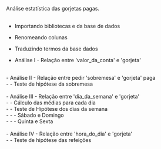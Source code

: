 Análise estatística das gorjetas pagas.</br></br>
- Importando bibliotecas e da base de dados</br>
- Renomeando colunas</br>
- Traduzindo termos da base dados</br>

- Análise I - Relação entre 'valor_da_conta' e 'gorjeta'</br>
</br>
- Análise II - Relação entre pedir 'sobremesa' e 'gorjeta' paga</br>
- - Teste de hipótese da sobremesa</br>
</br>
- Análise III - Relação entre 'dia_da_semana' e 'gorjeta'</br>
- - Cálculo das médias para cada dia</br>
- - Teste de Hipótese dos dias da semana</br>
- - - Sábado e Domingo</br>
- - - Quinta e Sexta</br>
</br>
- Análise IV - Relação entre 'hora_do_dia' e 'gorjeta'</br>
- - Teste de hipótese das refeições</br>
